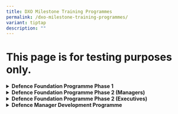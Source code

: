 ```yaml
---
title: DXO Milestone Training Programmes
permalink: /dxo-milestone-training-programmes/
variant: tiptap
description: ""
---
```

<h1>This page is for testing purposes only.</h1>
<p></p>
<div data-type="detailGroup" class="isomer-accordion isomer-accordion-white">
<details class="isomer-details">
<summary><strong>Defence Foundation Programme Phase 1</strong>
</summary>
<div data-type="detailsContent" class="isomer-details-content">
<p><em>Provide newly hired personnel a fundamental understanding of the organisation and the contributions they have in supporting the organisation’s goals and objectives.</em>
</p>
<p></p>
<p>This class is open to:</p>
<ul data-tight="true" class="tight">
<li>
<p>Newly recruited personnel</p>
</li>
</ul>
<p></p>
<p><em>Sign up here: </em><strong><a href="https://go.gov.sg/dfpp1" rel="noopener noreferrer nofollow" target="_blank">https://go.gov.sg/dfpp1</a></strong>
</p>
</div>
</details>
<details class="isomer-details">
<summary><strong>Defence Foundation Programme Phase 2 (Managers)</strong>
</summary>
<div data-type="detailsContent" class="isomer-details-content">
<p><em>Ensure that personnel have the necessary skill sets for their role in the organisation, including written, presentation, and analytical skills.</em>
</p>
<p></p>
<p><em>Sign up here</em>
</p>
</div>
</details>
<details class="isomer-details">
<summary><strong>Defence Foundation Programme Phase 2 (Executives)</strong>
</summary>
<div data-type="detailsContent" class="isomer-details-content">
<p><em>Ensure that personnel have the necessary skill sets for their role in the organisation, including written, presentation, and analytical skills.</em>
</p>
<p></p>
<p><em>Sign up here</em>
</p>
</div>
</details>
<details class="isomer-details">
<summary><strong>Defence Manager Development Programme</strong>
</summary>
<div data-type="detailsContent" class="isomer-details-content">
<p><em>To provide personnel with a deeper understanding of the organisation.</em>
</p>
<p></p>
<p><em>Sign up here</em>
</p>
</div>
</details>
</div>
<p></p>